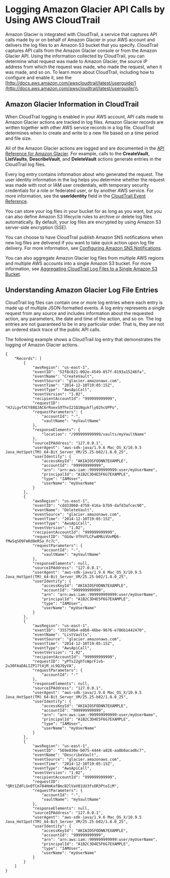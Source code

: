 # Logging Amazon Glacier API Calls by Using AWS CloudTrail<a name="audit-logging"></a>

Amazon Glacier is integrated with CloudTrail, a service that captures API calls made by or on behalf of Amazon Glacier in your AWS account and delivers the log files to an Amazon S3 bucket that you specify\. CloudTrail captures API calls from the Amazon Glacier console or from the Amazon Glacier API\. Using the information collected by CloudTrail, you can determine what request was made to Amazon Glacier, the source IP address from which the request was made, who made the request, when it was made, and so on\. To learn more about CloudTrail, including how to configure and enable it, see the [http://docs.aws.amazon.com/awscloudtrail/latest/userguide/](http://docs.aws.amazon.com/awscloudtrail/latest/userguide/)\.

## Amazon Glacier Information in CloudTrail<a name="service-name-info-in-cloudtrail"></a>

When CloudTrail logging is enabled in your AWS account, API calls made to Amazon Glacier actions are tracked in log files\. Amazon Glacier records are written together with other AWS service records in a log file\. CloudTrail determines when to create and write to a new file based on a time period and file size\.

All of the Amazon Glacier actions are logged and are documented in the [API Reference for Amazon Glacier](amazon-glacier-api.md)\. For example, calls to the  **CreateVault**, **ListVaults**, **DescribeVault**, and **DeleteVault** actions generate entries in the CloudTrail log files\. 

Every log entry contains information about who generated the request\. The user identity information in the log helps you determine whether the request was made with root or IAM user credentials, with temporary security credentials for a role or federated user, or by another AWS service\. For more information, see the **userIdentity** field in the [CloudTrail Event Reference](http://docs.aws.amazon.com/awscloudtrail/latest/userguide/event_reference_top_level.html)\.

You can store your log files in your bucket for as long as you want, but you can also define Amazon S3 lifecycle rules to archive or delete log files automatically\. By default, your log files are encrypted by using Amazon S3 server\-side encryption \(SSE\)\.

You can choose to have CloudTrail publish Amazon SNS notifications when new log files are delivered if you want to take quick action upon log file delivery\. For more information, see [Configuring Amazon SNS Notifications](http://docs.aws.amazon.com/awscloudtrail/latest/userguide/getting_notifications_top_level.html)\.

You can also aggregate Amazon Glacier log files from multiple AWS regions and multiple AWS accounts into a single Amazon S3 bucket\. For more information, see [Aggregating CloudTrail Log Files to a Single Amazon S3 Bucket](http://docs.aws.amazon.com/awscloudtrail/latest/userguide/aggregating_logs_top_level.html)\.

## Understanding Amazon Glacier Log File Entries<a name="understanding-service-name-entries"></a>

CloudTrail log files can contain one or more log entries where each entry is made up of multiple JSON\-formatted events\. A log entry represents a single request from any source and includes information about the requested action, any parameters, the date and time of the action, and so on\. The log entries are not guaranteed to be in any particular order\. That is, they are not an ordered stack trace of the public API calls\.

The following example shows a CloudTrail log entry that demonstrates the logging of Amazon Glacier actions\. 

```
{
    "Records": [
        {
            "awsRegion": "us-east-1",
            "eventID": "52f8c821-002e-4549-857f-8193a15246fa",
            "eventName": "CreateVault",
            "eventSource": "glacier.amazonaws.com",
            "eventTime": "2014-12-10T19:05:15Z",
            "eventType": "AwsApiCall",
            "eventVersion": "1.02",
            "recipientAccountId": "999999999999",
            "requestID": "HJiLgvfXCY88QJAC6rRoexS9ThvI21Q1Nqukfly02hcUPPo",
            "requestParameters": {
                "accountId": "-",
                "vaultName": "myVaultName"
            },
            "responseElements": {
                "location": "/999999999999/vaults/myVaultName"
            },
            "sourceIPAddress": "127.0.0.1",
            "userAgent": "aws-sdk-java/1.9.6 Mac_OS_X/10.9.5 Java_HotSpot(TM)_64-Bit_Server_VM/25.25-b02/1.8.0_25",
            "userIdentity": {
                "accessKeyId": "AKIAIOSFODNN7EXAMPLE",
                "accountId": "999999999999",
                "arn": "arn:aws:iam::999999999999:user/myUserName",
                "principalId": "A1B2C3D4E5F6G7EXAMPLE",
                "type": "IAMUser",
                "userName": "myUserName"
            }
        },
        {
            "awsRegion": "us-east-1",
            "eventID": "cdd33060-4758-416a-b7b9-dafd3afcec90",
            "eventName": "DeleteVault",
            "eventSource": "glacier.amazonaws.com",
            "eventTime": "2014-12-10T19:05:15Z",
            "eventType": "AwsApiCall",
            "eventVersion": "1.02",
            "recipientAccountId": "999999999999",
            "requestID": "GGdw-VfhVfLCFwAM6iVUvMQ6-fMwSqSO9FmRd0eRSa_Fc7c",
            "requestParameters": {
                "accountId": "-",
                "vaultName": "myVaultName"
            },
            "responseElements": null,
            "sourceIPAddress": "127.0.0.1",
            "userAgent": "aws-sdk-java/1.9.6 Mac_OS_X/10.9.5 Java_HotSpot(TM)_64-Bit_Server_VM/25.25-b02/1.8.0_25",
            "userIdentity": {
                "accessKeyId": "AKIAIOSFODNN7EXAMPLE",
                "accountId": "999999999999",
                "arn": "arn:aws:iam::999999999999:user/myUserName",
                "principalId": "A1B2C3D4E5F6G7EXAMPLE",
                "type": "IAMUser",
                "userName": "myUserName"
            }
        },
        {
            "awsRegion": "us-east-1",
            "eventID": "355750b4-e8b0-46be-9676-e786b1442470",
            "eventName": "ListVaults",
            "eventSource": "glacier.amazonaws.com",
            "eventTime": "2014-12-10T19:05:15Z",
            "eventType": "AwsApiCall",
            "eventVersion": "1.02",
            "recipientAccountId": "999999999999",
            "requestID": "yPTs22ghTsWprFivb-2u30FAaDALIZP17t4jM_xL9QJQyVA",
            "requestParameters": {
                "accountId": "-"
            },
            "responseElements": null,
            "sourceIPAddress": "127.0.0.1",
            "userAgent": "aws-sdk-java/1.9.6 Mac_OS_X/10.9.5 Java_HotSpot(TM)_64-Bit_Server_VM/25.25-b02/1.8.0_25",
            "userIdentity": {
                "accessKeyId": "AKIAIOSFODNN7EXAMPLE",
                "accountId": "999999999999",
                "arn": "arn:aws:iam::999999999999:user/myUserName",
                "principalId": "A1B2C3D4E5F6G7EXAMPLE",
                "type": "IAMUser",
                "userName": "myUserName"
            }
        },
        {
            "awsRegion": "us-east-1",
            "eventID": "569e830e-b075-4444-a826-aa8b0acad6c7",
            "eventName": "DescribeVault",
            "eventSource": "glacier.amazonaws.com",
            "eventTime": "2014-12-10T19:05:15Z",
            "eventType": "AwsApiCall",
            "eventVersion": "1.02",
            "recipientAccountId": "999999999999",
            "requestID": "QRt1ZdFLGn0TCm784HmKafBmcB2lVaV81UU3fsOR3PtoIiM",
            "requestParameters": {
                "accountId": "-",
                "vaultName": "myVaultName"
            },
            "responseElements": null,
            "sourceIPAddress": "127.0.0.1",
            "userAgent": "aws-sdk-java/1.9.6 Mac_OS_X/10.9.5 Java_HotSpot(TM)_64-Bit_Server_VM/25.25-b02/1.8.0_25",
            "userIdentity": {
                "accessKeyId": "AKIAIOSFODNN7EXAMPLE",
                "accountId": "999999999999",
                "arn": "arn:aws:iam::999999999999:user/myUserName",
                "principalId": "A1B2C3D4E5F6G7EXAMPLE",
                "type": "IAMUser",
                "userName": "myUserName"
            }
        }
    ]
}
```